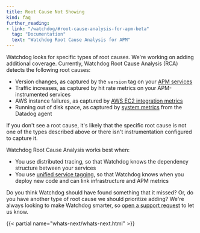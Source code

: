 ```yaml
---
title: Root Cause Not Showing
kind: faq
further_reading:
- link: "/watchdog/#root-cause-analysis-for-apm-beta"
  tag: "Documentation"
  text: "Watchdog Root Cause Analysis for APM"
---
```


Watchdog looks for specific types of root causes. We're working on adding additional coverage. Currently, Watchdog Root Cause Analysis (RCA) detects the following root causes:

- Version changes, as captured by the `version` tag on your [APM services][1]
- Traffic increases, as captured by hit rate metrics on your APM-instrumented services
- AWS instance failures, as captured by [AWS EC2 integration metrics][2]
- Running out of disk space, as captured by [system metrics][3] from the Datadog agent

If you don't see a root cause, it's likely that the specific root cause is not one of the types described above or there isn't instrumentation configured to capture it.

Watchdog Root Cause Analysis works best when:

- You use distributed tracing, so that Watchdog knows the dependency structure between your services
- You use [unified service tagging][4], so that Watchdog knows when you deploy new code and can link infrastructure and APM metrics

Do you think Watchdog should have found something that it missed? Or, do you have another type of root cause we should prioritize adding? We're always looking to make Watchdog smarter, so [open a support request][5] to let us know.

{{< partial name="whats-next/whats-next.html" >}}

[1]: https://app.datadoghq.com/apm/services
[2]: https://docs.datadoghq.com/integrations/amazon_ec2/#metrics
[3]: https://docs.datadoghq.com/integrations/system/#metrics
[4]: https://docs.datadoghq.com/getting_started/tagging/unified_service_tagging/?tab=kubernetes#overview
[5]: https://help.datadoghq.com/hc/en-us/requests/new
